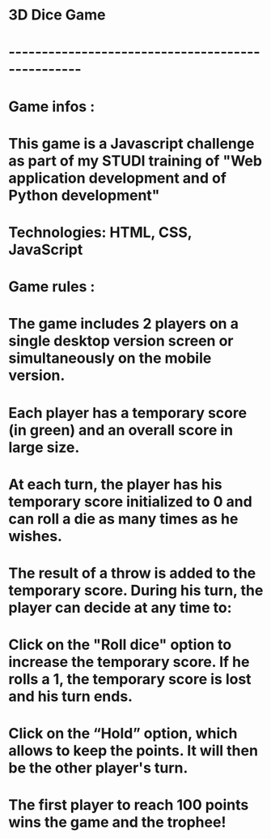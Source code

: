 # 3D Dice Game
# -------------------------------------------------
#
# Game infos :
# This game is a Javascript challenge as part of my STUDI training of "Web application development and of Python development"
# Technologies: HTML, CSS, JavaScript
#
# Game rules :
# The game includes 2 players on a single desktop version screen or simultaneously on the mobile version.
# Each player has a temporary score (in green) and an overall score in large size.
# At each turn, the player has his temporary score initialized to 0 and can roll a die as many times as he wishes.
# The result of a throw is added to the temporary score. During his turn, the player can decide at any time to:
# Click on the "Roll dice" option to increase the temporary score. If he rolls a 1, the temporary score is lost and his turn ends.
# Click on the “Hold” option, which allows to keep the points. It will then be the other player's turn.
# The first player to reach 100 points wins the game and the trophee!